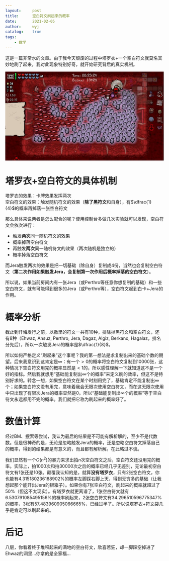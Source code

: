 ```yaml
---
layout:		post
title:		空白符文刷起来的概率
date:		2021-02-05
author:		wyj
catalog:	true
tags:
    - 数学
---
```


这是一篇非常水的文章。由于我今天颓废的过程中塔罗衣+一个空白符文就莫名其妙地刷了起来，我对此现象特别好奇，就开始研究背后的真实机制。

![](/img/20210205/1.jpg)

# 塔罗衣+空白符文的具体机制

塔罗衣的效果：卡牌效果发挥两次  
空白符文的效果：触发随机符文的效果（**除了黑符文**和自身），有$\dfrac{1}{4}$的概率再掉落一张空白符文

那么具体来说两者是怎么配合的呢？使用控制台多做几次实验就可以发现，空白符文会依次进行：

- 触发**两次**同一随机符文的效果
- 概率掉落空白符文
- 再触发**两次**同一随机符文的效果（两次随机是独立的）
- 概率掉落空白符文

而Jera触发两次的效果是把一切基础（除自身）复制成$4$份，当然也会复制空白符文（**第二次作用如果触发Jera，会复制第一次作用后概率掉落的空白符文**）。

所以说，如果当前房间内有一张Jera（或Perthro等任意你想复制的基础）和一些空白符文，就有可能得到很多的Jera（或Perthro等），空白符文起到白卡+Jera的作用。

# 概率分析

截止到忏悔发行之前，以撒里的符文一共有$10$种，排除掉黑符文和空白符文，还有$8$种（Ehwaz, Ansuz, Perthro, Jera, Dagaz, Algiz, Berkano, Hagalaz，排名分先后），所以一次触发Jera的概率是$\dfrac{1}{8}$。

所以如何严格定义“刷起来”这个事呢？我的第一想法是求复制出来的基础个数的期望。后来我意识到这肯定是$\infty$：有一个$\gt 0$的概率将空白符文复制到$10000$张，这种情况下空白符文用完的概率显然是$\lt 1$的，所以感性理解一下就知道这不是一个好的指标。然后我就想用“基础能复制出$\infty$个的概率”来定义刷的效率，但这不是特别好求的。转念一想，如果空白符文在某个时刻用完了，基础肯定不能复制出$\infty$个；如果空白符文没有用完，意味着我会无限次使用空白符文，而在这无限次使用中只出现了有限次Jera的概率显然是$0$。所以“基础能复制出$\infty$个的概率”等于空白符文永远都用不完的概率。我们就把它称为刷起来的概率好了。

# 数值计算

经过BM、搜索等尝试，我认为最后的结果是不可能有解析解的，至少不是代数数。但是很神奇的是，无论是忽略触发Jera的概率，还是忽略空白符文掉落自己的概率，得到的结果都是有意义的，而且都有解析解。在此略过不谈。

我们显然有一个$O(n^2)$的暴力来求出拍$n$次空白符文之后，空白符文还没用完的概率。实际上，拍$1000$次和拍$30000$次之后的概率已经几乎无差别，无论最初空白符文有$1$张还是$10$张。颠覆我认知的是，就算**没有塔罗衣**，只有$2$张空白符文，你也能有$4.315180236188902\%$的概率左脚踩右脚上天，得到无穷多的基础（让我想起那个能开出Jera的银箱子）。如果你有$7$张空白符文，刷起来的概率就超过了50%（但这不太现实）。有塔罗衣就更离谱了，$1$张空白符文就有$6.530791085495156\%$的概率刷起来，$2$张空白符文有$34.296510596775347\%$的概率，$3$张有$57.483960905066665\%$，已经过半了。所以说塔罗衣+符文袋几乎是肯定可以刷起来的。

# 后记

八层，你看着终于堆积起来的满地的空白符文，欣喜若狂，却一脚踩空掉进了Ehwaz的洞里$\dots$你拿的是全家福$\dots$
